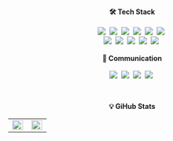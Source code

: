 
<p align="center">
  <b>🛠 Tech Stack</b><br /><br />
  <img src="https://img.shields.io/badge/HTML-E34F26?style=flat-square&logo=HTML5&logoColor=white"/></a>&nbsp
  <img src="https://img.shields.io/badge/CSS-1572B6?style=flat-square&logo=css3&logoColor=white"/></a>&nbsp
  <img src="https://img.shields.io/badge/Javascript-ffb13b?style=flat-square&logo=javascript&logoColor=white"/></a>&nbsp
  <img src="https://img.shields.io/badge/Typescript-3178c6?style=flat-square&logo=Typescript&logoColor=white"/></a>&nbsp
  <img src="https://img.shields.io/badge/ESlint-4B32C3?style=flat-square&logo=eslint&logoColor=white"/></a>&nbsp
  <img src="https://img.shields.io/badge/Prettier-F7B93E?style=flat-square&logo=prettier&logoColor=white"/></a>&nbsp
  <br />
    <img src="https://img.shields.io/badge/styled components-DB7093?style=flat-square&logo=styled components&logoColor=white"/>&nbsp
  <img src="https://img.shields.io/badge/Recoil-000000?style=flat-square&logo=Recoil&logoColor=white">&nbsp
  <img src="https://img.shields.io/badge/React-61dafb?style=flat-square&logo=React&logoColor=white"/></a>&nbsp
  <img src="https://img.shields.io/badge/React Router-CA4245?style=flat-square&logo=React Router&logoColor=white"/></a>&nbsp
  <img src="https://img.shields.io/badge/Axios-5A29E4?style=flat-square&logo=axios&logoColor=white"/></a>&nbsp 
  <br /><br />
  <b>👄 Communication</b><br /><br />
  <img src="https://img.shields.io/badge/Github-181717?style=flat-square&logo=github&logoColor=white"/></a>&nbsp
  <img src="https://img.shields.io/badge/Figma-F24E1E?style=flat-square&logo=figma&logoColor=white"/></a>&nbsp
  <img src="https://img.shields.io/badge/Notion-000000?style=flat-square&logo=notion&logoColor=white"/></a>&nbsp
  <img src="https://img.shields.io/badge/Discord-5865F2?style=flat-square&logo=discord&logoColor=white"/></a>&nbsp
</p>
<br />


<p align="center"><b>💡 GiHub Stats</b></p>
<p align="center">
  <table>
    <tr>
      <td align="top" width="50%">
      <img src="https://github-readme-stats.vercel.app/api?username=mscojl24&count_private=true&show_icons=true&theme=buefy&hide_border=true" align="left" style="width: 98%" />
      </td>
      <td align="top" width="50%">
        <img src="https://github-readme-stats.vercel.app/api/top-langs/?username=mscojl24&hide=jupyter%20notebook&layout=compact&hide_border=true" align="left" style="width: 98%" />
      </td>
    </tr>
  </table>
</p>


